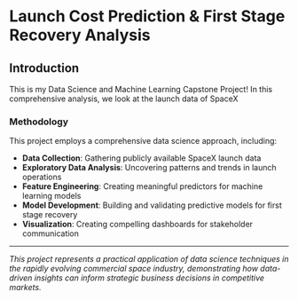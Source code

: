 # Launch Cost Prediction & First Stage Recovery Analysis

## Introduction

This is my Data Science and Machine Learning Capstone Project! In this comprehensive analysis, we look at the launch data of SpaceX

### Methodology

This project employs a comprehensive data science approach, including:
- **Data Collection**: Gathering publicly available SpaceX launch data
- **Exploratory Data Analysis**: Uncovering patterns and trends in launch operations
- **Feature Engineering**: Creating meaningful predictors for machine learning models
- **Model Development**: Building and validating predictive models for first stage recovery
- **Visualization**: Creating compelling dashboards for stakeholder communication

---

*This project represents a practical application of data science techniques in the rapidly evolving commercial space industry, demonstrating how data-driven insights can inform strategic business decisions in competitive markets.*
